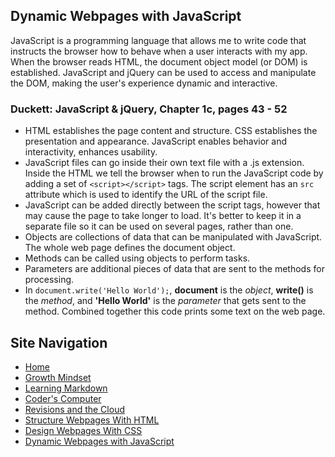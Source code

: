 ## Dynamic Webpages with JavaScript
JavaScript is a programming language that allows me to write code that instructs the browser how to behave when a user interacts with my app. When the browser reads HTML, the document object model (or DOM) is established. JavaScript and jQuery can be used to access and manipulate the DOM, making the user's experience dynamic and interactive. 

### Duckett: JavaScript & jQuery, Chapter 1c, pages 43 - 52
- HTML establishes the page content and structure. CSS establishes the presentation and appearance. JavaScript enables behavior and interactivity, enhances usability.
- JavaScript files can go inside their own text file with a .js extension. Inside the HTML we tell the browser when to run the JavaScript code by adding a set of `<script></script>` tags. The script element has an `src` attribute which is used to identify the URL of the script file.
- JavaScript can be added directly between the script tags, however that may cause the page to take longer to load. It's better to keep it in a separate file so it can be used on several pages, rather than one.
- Objects are collections of data that can be manipulated with JavaScript. The whole web page defines the document object. 
- Methods can be called using objects to perform tasks. 
- Parameters are additional pieces of data that are sent to the methods for processing. 
- In `document.write('Hello World');`, **document** is the _object_, **write()** is the _method_, and **'Hello World'** is the _parameter_ that gets sent to the method. Combined together this code prints some text on the web page. 

## Site Navigation
- [Home](README.md)
- [Growth Mindset](GROWTH_MINDSET.md)
- [Learning Markdown](LEARNING_MARKDOWN.md)
- [Coder's Computer](CODERS_COMPUTER.md)
- [Revisions and the Cloud](REVISIONS_AND_THE_CLOUD.md)
- [Structure Webpages With HTML](STRUCTURE_WEBPAGES_WITH_HTML.md)
- [Design Webpages With CSS](DESIGN_WEBPAGES_WITH_CSS.md)
- [Dynamic Webpages with JavaScript](DYNAMIC_WEBPAGES_WITH_JAVASCRIPT.md)
